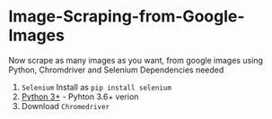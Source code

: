 # Image-Scraping-from-Google-Images
Now  scrape as many images as you want, from google images using Python, Chromdriver and Selenium
Dependencies needed
1) `Selenium`
Install as `pip install selenium`
2) [Python 3+](https://www.python.org/download/releases/3.0/?) - Pyhton 3.6+ verion
3) Download `Chromedriver`

